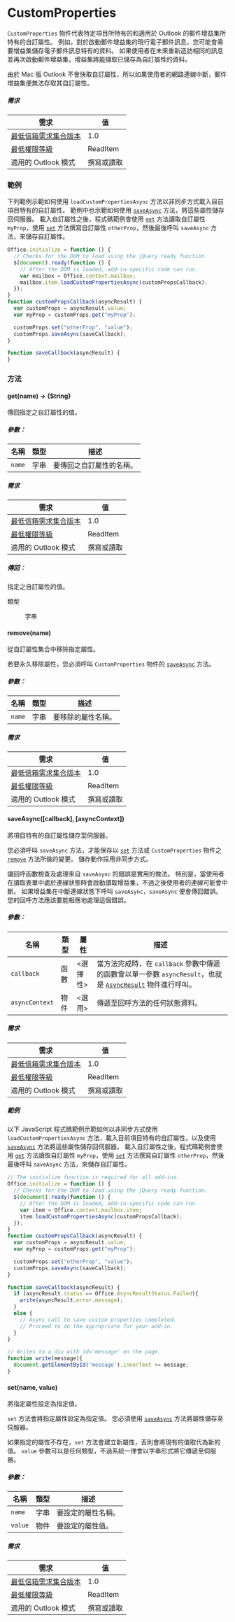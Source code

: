 ﻿

# CustomProperties

`CustomProperties` 物件代表特定項目所特有的和適用於 Outlook 的郵件增益集所特有的自訂屬性。 例如，對於啟動郵件增益集的現行電子郵件訊息，您可能會需要增益集儲存電子郵件訊息特有的資料。 如果使用者在未來重新造訪相同的訊息並再次啟動郵件增益集，增益集將能擷取已儲存為自訂屬性的資料。

由於 Mac 版 Outlook 不會快取自訂屬性，所以如果使用者的網路連線中斷，郵件增益集便無法存取其自訂屬性。

##### 需求

|需求| 值|
|---|---|
|[最低信箱需求集合版本](../tutorial-api-requirement-sets.md)| 1.0|
|[最低權限等級](../../../docs/outlook/understanding-outlook-add-in-permissions.md)| ReadItem|
|適用的 Outlook 模式| 撰寫或讀取|

### 範例

下列範例示範如何使用 `loadCustomPropertiesAsync` 方法以非同步方式載入目前項目特有的自訂屬性。 範例中也示範如何使用 [`saveAsync`](#saveasync) 方法，將這些屬性儲存回伺服器。 載入自訂屬性之後，程式碼範例會使用 [`get`](CustomProperties.md#get) 方法讀取自訂屬性 `myProp`，使用 [`set`](CustomProperties.md#set) 方法撰寫自訂屬性 `otherProp`，然後最後呼叫 `saveAsync` 方法，來儲存自訂屬性。

```JavaScript
Office.initialize = function () {
  // Checks for the DOM to load using the jQuery ready function.
  $(document).ready(function () {
    // After the DOM is loaded, add-in-specific code can run.
    var mailbox = Office.context.mailbox;
    mailbox.item.loadCustomPropertiesAsync(customPropsCallback);
  });
}
function customPropsCallback(asyncResult) {
  var customProps = asyncResult.value;
  var myProp = customProps.get("myProp");

  customProps.set("otherProp", "value");
  customProps.saveAsync(saveCallback);
}

function saveCallback(asyncResult) {
}
```

### 方法

####  get(name) → {String}

傳回指定之自訂屬性的值。

##### 參數：

|名稱| 類型	| 描述|
|---|---|---|
|`name`| 字串|要傳回之自訂屬性的名稱。|

##### 需求

|需求| 值|
|---|---|
|[最低信箱需求集合版本](../tutorial-api-requirement-sets.md)| 1.0|
|[最低權限等級](../../../docs/outlook/understanding-outlook-add-in-permissions.md)| ReadItem|
|適用的 Outlook 模式| 撰寫或讀取|

##### 傳回：

指定之自訂屬性的值。

<dl class="param-type">

<dt>
類型</dt>


<dd>字串</dd>

</dl>

####  remove(name)

從自訂屬性集合中移除指定屬性。

若要永久移除屬性，您必須呼叫 `CustomProperties` 物件的 [`saveAsync`](#saveasync) 方法。

##### 參數：

|名稱| 類型	| 描述|
|---|---|---|
|`name`| 字串|要移除的屬性名稱。|

##### 需求

|需求| 值|
|---|---|
|[最低信箱需求集合版本](../tutorial-api-requirement-sets.md)| 1.0|
|[最低權限等級](../../../docs/outlook/understanding-outlook-add-in-permissions.md)| ReadItem|
|適用的 Outlook 模式| 撰寫或讀取|
####  saveAsync([callback], [asyncContext])

將項目特有的自訂屬性儲存至伺服器。

您必須呼叫 `saveAsync` 方法，才能保存以 [`set`](CustomProperties.md#set) 方法或 `CustomProperties` 物件之 [`remove`](#remove) 方法所做的變更。 儲存動作採用非同步方式。

讓回呼函數檢查及處理來自 `saveAsync` 的錯誤是實用的做法。 特別是，當使用者在讀取表單中處於連線狀態時會啟動讀取增益集，不過之後使用者的連線可能會中斷。 如果增益集在中斷連線狀態下呼叫 `saveAsync`，`saveAsync` 便會傳回錯誤。 您的回呼方法應該要能相應地處理這個錯誤。

##### 參數：

|名稱| 類型	| 屬性| 描述|
|---|---|---|---|
|`callback`| 函數| &lt;選擇性&gt;|當方法完成時，在 `callback` 參數中傳遞的函數會以單一參數 `asyncResult`，也就是 [`AsyncResult`](simple-types.md#asyncresult) 物件進行呼叫。 |
|`asyncContext`| 物件| &lt;選用&gt;|傳遞至回呼方法的任何狀態資料。|

##### 需求

|需求| 值|
|---|---|
|[最低信箱需求集合版本](../tutorial-api-requirement-sets.md)| 1.0|
|[最低權限等級](../../../docs/outlook/understanding-outlook-add-in-permissions.md)| ReadItem|
|適用的 Outlook 模式| 撰寫或讀取|

##### 範例

以下 JavaScript 程式碼範例示範如何以非同步方式使用 `loadCustomPropertiesAsync` 方法，載入目前項目特有的自訂屬性，以及使用 [`saveAsync`](saveasynccallback-asynccontext) 方法將這些屬性儲存回伺服器。 載入自訂屬性之後，程式碼範例會使用 [`get`](CustomProperties.md#get) 方法讀取自訂屬性 `myProp`，使用 [`set`](CustomProperties.md#set) 方法撰寫自訂屬性 `otherProp`，然後最後呼叫 `saveAsync` 方法，來儲存自訂屬性。

```JavaScript
// The initialize function is required for all add-ins.
Office.initialize = function () {
  // Checks for the DOM to load using the jQuery ready function.
  $(document).ready(function () {
    // After the DOM is loaded, add-in-specific code can run.
    var item = Office.context.mailbox.item;
    item.loadCustomPropertiesAsync(customPropsCallback);
  });
}
function customPropsCallback(asyncResult) {
  var customProps = asyncResult.value;
  var myProp = customProps.get("myProp");

  customProps.set("otherProp", "value");
  customProps.saveAsync(saveCallback);
}

function saveCallback(asyncResult) {
  if (asyncResult.status == Office.AsyncResultStatus.Failed){
    write(asyncResult.error.message);
  }
  else {
    // Async call to save custom properties completed.
    // Proceed to do the appropriate for your add-in.
  }
}

// Writes to a div with id='message' on the page.
function write(message){
  document.getElementById('message').innerText += message;
}
```

####  set(name, value)

將指定屬性設定為指定值。

`set` 方法會將指定屬性設定為指定值。 您必須使用 [`saveAsync`](#saveasync) 方法將屬性儲存至伺服器。

如果指定的屬性不存在，`set` 方法會建立新屬性，否則會將現有的值取代為新的值。 `value` 參數可以是任何類型，不過系統一律會以字串形式將它傳遞至伺服器。

##### 參數：

|名稱| 類型	| 描述|
|---|---|---|
|`name`| 字串|要設定的屬性名稱。|
|`value`| 物件|要設定的屬性值。|

##### 需求

|需求| 值|
|---|---|
|[最低信箱需求集合版本](../tutorial-api-requirement-sets.md)| 1.0|
|[最低權限等級](../../../docs/outlook/understanding-outlook-add-in-permissions.md)| ReadItem|
|適用的 Outlook 模式| 撰寫或讀取|